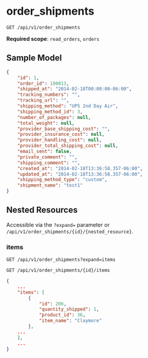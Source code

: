 order_shipments
===============

```shell
GET /api/v1/order_shipments
```

**Required scope**: `read_orders`, `orders`

Sample Model
------------

```json
{
	"id": 1,
	"order_id": 100013,
	"shipped_at": "2014-02-18T00:00:00-06:00",
	"tracking_numbers": "",
	"tracking_url": "",
	"shipping_method": "UPS 2nd Day Air",
	"shipping_method_id": 3,
	"number_of_packages": null,
	"total_weight": null,
	"provider_base_shipping_cost": "",
	"provider_insurance_cost": null,
	"provider_handling_cost": null,
	"provider_total_shipping_cost": null,
	"email_sent": false,
	"private_comment": "",
	"shipping_comment": "",
	"created_at": "2014-02-18T13:36:58.357-06:00",
	"updated_at": "2014-02-18T13:36:58.357-06:00",
	"shipping_method_type": "custom",
	"shipment_name": "test1"
}
```

Nested Resources
----------------

Accessible via the `?expand=` parameter or `/api/v1/order_shipments/{id}/{nested_resource}`.

### items

```shell
GET /api/v1/order_shipments?expand=items
```

```shell
GET /api/v1/order_shipments/{id}/items
```

```json
{
    ...
    "items": [
        {
            "id": 206,
            "quantity_shipped": 1,
            "product_id": 36,
            "item_name": "Claymore"
        },
	...
    ],
    ...
}

```
